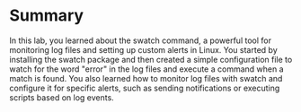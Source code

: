 # Summary

In this lab, you learned about the swatch command, a powerful tool for monitoring log files and setting up custom alerts in Linux. You started by installing the swatch package and then created a simple configuration file to watch for the word "error" in the log files and execute a command when a match is found. You also learned how to monitor log files with swatch and configure it for specific alerts, such as sending notifications or executing scripts based on log events.
